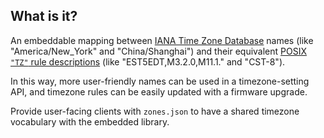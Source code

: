 ## What is it?

An embeddable mapping between [IANA Time Zone Database](https://www.iana.org/time-zones) names
(like "America/New_York" and "China/Shanghai") and their equivalent [POSIX `"TZ"` rule descriptions](https://www.freebsd.org/cgi/man.cgi?query=tzset)
(like "EST5EDT,M3.2.0,M11.1." and "CST-8").

In this way, more user-friendly names can be used in a timezone-setting API, and
timezone rules can be easily updated with a firmware upgrade.

Provide user-facing clients with `zones.json` to have a shared timezone vocabulary with the embedded library.
